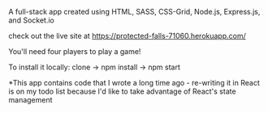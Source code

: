 A full-stack app created using HTML, SASS, CSS-Grid, Node.js, Express.js, and Socket.io



check out the live site at https://protected-falls-71060.herokuapp.com/

You'll need four players to play a game!

To install it locally: clone -> npm install -> npm start

*This app contains code that I wrote a long time ago - re-writing it in React is on my todo list because I'd like to take advantage of React's state management
